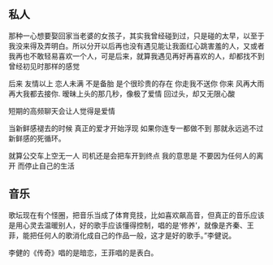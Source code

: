 ## 私人	

那种一心想要娶回家当老婆的女孩子，其实我曾经碰到过，只是碰的太早，以至于我没来得及弄明白。所以分开以后再也没有遇见能让我面红心跳害羞的人，又或者我再也不敢轻易喜欢一个人，可是后来，就算我遇见再好再喜欢的人，却都找不到曾经初见时那样的感觉

后来 友情以上 恋人未满 不是备胎 是个很珍贵的存在 你走我不送你 你来 风再大雨再大我都去接你. 暧昧上头的那几秒，像极了爱情 回过头，却又无限心酸

短期的高频聊天会让人觉得是爱情

当新鲜感褪去的时候 真正的爱才开始浮现 如果你连专一都做不到 那就永远逃不过新鲜感的死循环。

就算公交车上空无一人 司机还是会把车开到终点 我的意思是 不要因为任何人的离开 而停止自己的生活

## 音乐

歌坛现在有个怪圈，把音乐当成了体育竞技，比如喜欢飙高音，但真正的音乐应该是用心灵去温暖别人，好的歌手应该懂得控制，唱的是‘修养’，就像是齐秦、王菲，能把任何人的歌消化成自己的作品一般，这才是好的歌手。”李健说。

李健的《传奇》唱的是暗恋，王菲唱的是表白。